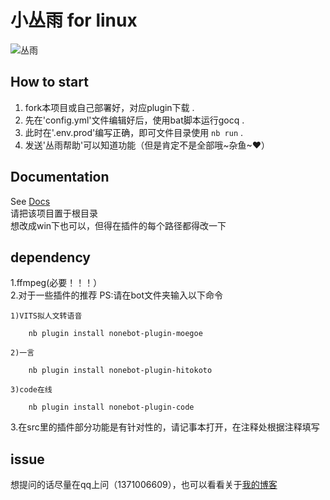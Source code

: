 # **小丛雨** for linux

![丛雨](https://github.com/hhu233/nb/blob/main/data/images/fabing.jpg)

## How to start

1. fork本项目或自己部署好，对应plugin下载 .
2. 先在'config.yml'文件编辑好后，使用bat脚本运行gocq . 
3. 此时在'.env.prod'编写正确，即可文件目录使用 `nb run` .
4. 发送'丛雨帮助'可以知道功能（但是肯定不是全部哦~杂鱼~❤）
## Documentation

See [Docs](https://v2.nonebot.dev/)<br>
请把该项目置于根目录<br>
想改成win下也可以，但得在插件的每个路径都得改一下

## dependency<br>

1.ffmpeg(必要！！！）<br>
2.对于一些插件的推荐
PS:请在bot文件夹输入以下命令

    1)VITS拟人文转语音
    
        nb plugin install nonebot-plugin-moegoe
        
    2)一言
    
        nb plugin install nonebot-plugin-hitokoto
        
    3)code在线
    
        nb plugin install nonebot-plugin-code
        
        
        
       
3.在src里的插件部分功能是有针对性的，请记事本打开，在注释处根据注释填写


## issue

想提问的话尽量在qq上问（1371006609），也可以看看关于[我的博客](https://www.nekomiacg.top)
